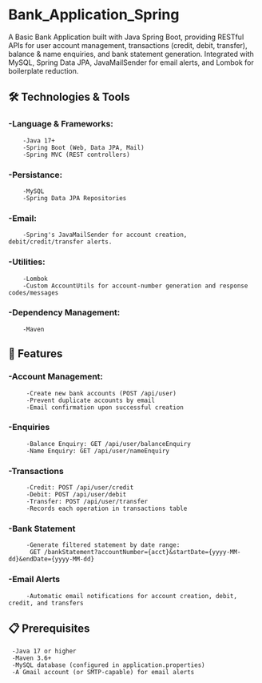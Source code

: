 # Bank_Application_Spring

A Basic Bank Application built with Java Spring Boot, providing RESTful APIs for user account management, transactions (credit, debit, transfer), balance & name enquiries, and bank statement generation. Integrated with MySQL, Spring Data JPA, JavaMailSender for email alerts, and Lombok for boilerplate reduction.

  ## 🛠️ Technologies & Tools
  ###  -Language & Frameworks:
        -Java 17+
        -Spring Boot (Web, Data JPA, Mail)
        -Spring MVC (REST controllers)
  ###  -Persistance:
        -MySQL
        -Spring Data JPA Repositories
  ###  -Email:
        -Spring's JavaMailSender for account creation, debit/credit/transfer alerts.
  ###  -Utilities:
        -Lombok
        -Custom AccountUtils for account-number generation and response codes/messages
  ###  -Dependency Management:
        -Maven

  ## 🚀 Features
  ###   -Account Management:
         -Create new bank accounts (POST /api/user)
         -Prevent duplicate accounts by email
         -Email confirmation upon successful creation
  ###   -Enquiries
         -Balance Enquiry: GET /api/user/balanceEnquiry
         -Name Enquiry: GET /api/user/nameEnquiry
  ###   -Transactions
         -Credit: POST /api/user/credit
         -Debit: POST /api/user/debit
         -Transfer: POST /api/user/transfer
         -Records each operation in transactions table 
  ###   -Bank Statement
         -Generate filtered statement by date range:
          GET /bankStatement?accountNumber={acct}&startDate={yyyy-MM-dd}&endDate={yyyy-MM-dd} 
  ###   -Email Alerts
         -Automatic email notifications for account creation, debit, credit, and transfers

  ## 📋 Prerequisites
     -Java 17 or higher
     -Maven 3.6+
     -MySQL database (configured in application.properties)
     -A Gmail account (or SMTP‑capable) for email alerts
